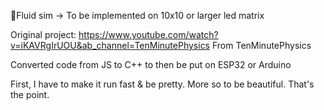 🚀Fluid sim -> To be implemented on 10x10 or larger led matrix

Original project: https://www.youtube.com/watch?v=iKAVRgIrUOU&ab_channel=TenMinutePhysics 
From TenMinutePhysics

Converted code from JS to C++ to then be put on ESP32 or Arduino


First, I have to make it run fast & be pretty. More so to be beautiful. That's the point.
